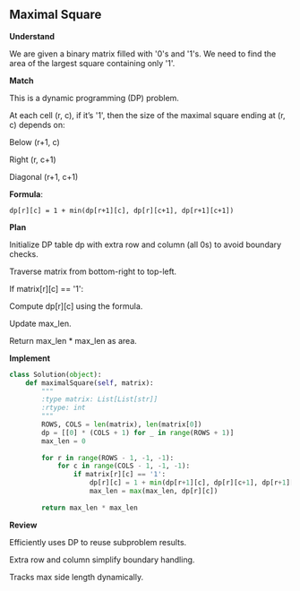 ## Maximal Square
**Understand**

We are given a binary matrix filled with '0's and '1's. We need to find the area of the largest square containing only '1'.

**Match**

This is a dynamic programming (DP) problem.

At each cell (r, c), if it’s '1', then the size of the maximal square ending at (r, c) depends on:

Below (r+1, c)

Right (r, c+1)

Diagonal (r+1, c+1)

**Formula**:
```
dp[r][c] = 1 + min(dp[r+1][c], dp[r][c+1], dp[r+1][c+1])
```

**Plan**

Initialize DP table dp with extra row and column (all 0s) to avoid boundary checks.

Traverse matrix from bottom-right to top-left.

If matrix[r][c] == '1':

Compute dp[r][c] using the formula.

Update max_len.

Return max_len * max_len as area.

**Implement**
```py
class Solution(object):
    def maximalSquare(self, matrix):
        """
        :type matrix: List[List[str]]
        :rtype: int
        """
        ROWS, COLS = len(matrix), len(matrix[0])
        dp = [[0] * (COLS + 1) for _ in range(ROWS + 1)]
        max_len = 0
        
        for r in range(ROWS - 1, -1, -1):
            for c in range(COLS - 1, -1, -1):
                if matrix[r][c] == '1':
                    dp[r][c] = 1 + min(dp[r+1][c], dp[r][c+1], dp[r+1][c+1])
                    max_len = max(max_len, dp[r][c])
        
        return max_len * max_len
```

**Review**

Efficiently uses DP to reuse subproblem results.

Extra row and column simplify boundary handling.

Tracks max side length dynamically.